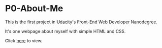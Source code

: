 # P0-About-Me

This is the first project in [Udacity](https://www.udacity.com)'s Front-End Web Developer Nanodegree.

It's one webpage about myself with simple HTML and CSS.

Click [here](http://dbhkhk.github.io/p0-about-me) to view.
